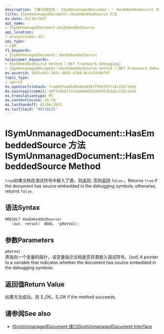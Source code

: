 ```yaml
---
description: 了解详细信息： ISymUnmanagedDocument：： HasEmbeddedSource 方法
title: ISymUnmanagedDocument::HasEmbeddedSource 方法
ms.date: 03/30/2017
api_name:
- ISymUnmanagedDocument.HasEmbeddedSource
api_location:
- diasymreader.dll
api_type:
- COM
f1_keywords:
- ISymUnmanagedDocument::HasEmbeddedSource
helpviewer_keywords:
- HasEmbeddedSource method [.NET Framework debugging]
- ISymUnmanagedDocument::HasEmbeddedSource method [.NET Framework debugging]
ms.assetid: 385fc4d3-365c-4645-b7b0-6c4c5344b79f
topic_type:
- apiref
ms.openlocfilehash: fcab83fea65d9a9e483bff9d2d75714c233718eb
ms.sourcegitcommit: ddf7edb67715a5b9a45e3dd44536dabc153c1de0
ms.translationtype: MT
ms.contentlocale: zh-CN
ms.lasthandoff: 02/06/2021
ms.locfileid: "99710122"
---
```

# <a name="isymunmanageddocumenthasembeddedsource-method"></a><span data-ttu-id="2b7c7-103">ISymUnmanagedDocument::HasEmbeddedSource 方法</span><span class="sxs-lookup"><span data-stu-id="2b7c7-103">ISymUnmanagedDocument::HasEmbeddedSource Method</span></span>

<span data-ttu-id="2b7c7-104">`true`如果文档在调试符号中嵌入了源，则返回; 否则返回 `false` 。</span><span class="sxs-lookup"><span data-stu-id="2b7c7-104">Returns `true` if the document has source embedded in the debugging symbols; otherwise, returns `false`.</span></span>  
  
## <a name="syntax"></a><span data-ttu-id="2b7c7-105">语法</span><span class="sxs-lookup"><span data-stu-id="2b7c7-105">Syntax</span></span>  
  
```cpp  
HRESULT HasEmbeddedSource(  
   [out, retval]  BOOL  *pRetVal);  
```  
  
## <a name="parameters"></a><span data-ttu-id="2b7c7-106">参数</span><span class="sxs-lookup"><span data-stu-id="2b7c7-106">Parameters</span></span>  

 `pRetVal`  
 <span data-ttu-id="2b7c7-107">弄指向一个变量的指针，该变量指示文档是否将源嵌入调试符号。</span><span class="sxs-lookup"><span data-stu-id="2b7c7-107">[out] A pointer to a variable that indicates whether the document has source embedded in the debugging symbols.</span></span>  
  
## <a name="return-value"></a><span data-ttu-id="2b7c7-108">返回值</span><span class="sxs-lookup"><span data-stu-id="2b7c7-108">Return Value</span></span>  

 <span data-ttu-id="2b7c7-109">如果方法成功，则 S_OK。</span><span class="sxs-lookup"><span data-stu-id="2b7c7-109">S_OK if the method succeeds.</span></span>  
  
## <a name="see-also"></a><span data-ttu-id="2b7c7-110">请参阅</span><span class="sxs-lookup"><span data-stu-id="2b7c7-110">See also</span></span>

- [<span data-ttu-id="2b7c7-111">ISymUnmanagedDocument 接口</span><span class="sxs-lookup"><span data-stu-id="2b7c7-111">ISymUnmanagedDocument Interface</span></span>](isymunmanageddocument-interface.md)

